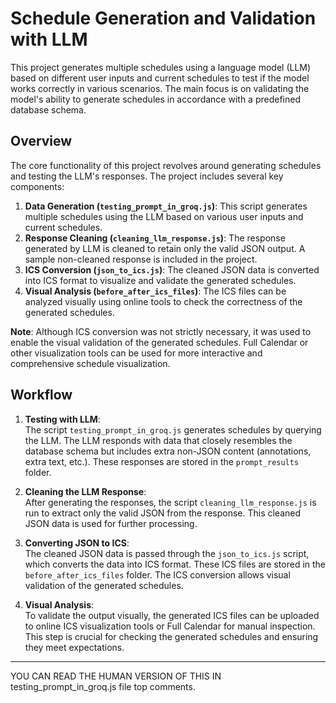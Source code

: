 # Schedule Generation and Validation with LLM

This project generates multiple schedules using a language model (LLM) based on different user inputs and current schedules to test if the model works correctly in various scenarios. The main focus is on validating the model's ability to generate schedules in accordance with a predefined database schema.

## Overview

The core functionality of this project revolves around generating schedules and testing the LLM's responses. The project includes several key components:

1. **Data Generation (`testing_prompt_in_groq.js`)**: This script generates multiple schedules using the LLM based on various user inputs and current schedules.
2. **Response Cleaning (`cleaning_llm_response.js`)**: The response generated by LLM is cleaned to retain only the valid JSON output. A sample non-cleaned response is included in the project.
3. **ICS Conversion (`json_to_ics.js`)**: The cleaned JSON data is converted into ICS format to visualize and validate the generated schedules.
4. **Visual Analysis (`before_after_ics_files`)**: The ICS files can be analyzed visually using online tools to check the correctness of the generated schedules.

**Note**: Although ICS conversion was not strictly necessary, it was used to enable the visual validation of the generated schedules. Full Calendar or other visualization tools can be used for more interactive and comprehensive schedule visualization.

## Workflow

1. **Testing with LLM**:  
   The script `testing_prompt_in_groq.js` generates schedules by querying the LLM. The LLM responds with data that closely resembles the database schema but includes extra non-JSON content (annotations, extra text, etc.). These responses are stored in the `prompt_results` folder.

2. **Cleaning the LLM Response**:  
   After generating the responses, the script `cleaning_llm_response.js` is run to extract only the valid JSON from the response. This cleaned JSON data is used for further processing.

3. **Converting JSON to ICS**:  
   The cleaned JSON data is passed through the `json_to_ics.js` script, which converts the data into ICS format. These ICS files are stored in the `before_after_ics_files` folder. The ICS conversion allows visual validation of the generated schedules.

4. **Visual Analysis**:  
   To validate the output visually, the generated ICS files can be uploaded to online ICS visualization tools or Full Calendar for manual inspection. This step is crucial for checking the generated schedules and ensuring they meet expectations.

---

YOU CAN READ THE HUMAN VERSION OF THIS IN testing_prompt_in_groq.js file top comments.
